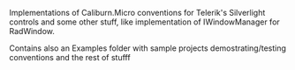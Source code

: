 Implementations of Caliburn.Micro conventions for Telerik's Silverlight controls and some other stuff, like implementation of IWindowManager for RadWindow.

Contains also an Examples folder with sample projects demostrating/testing conventions and the rest of stufff